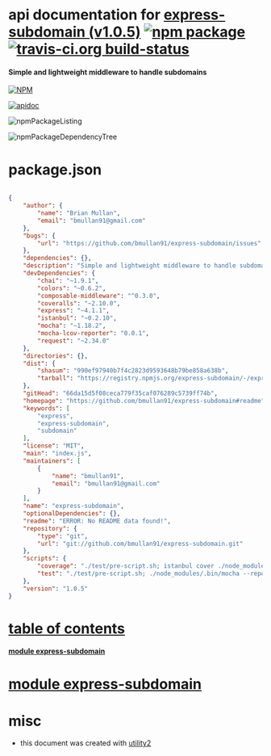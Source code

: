 # api documentation for  [express-subdomain (v1.0.5)](https://github.com/bmullan91/express-subdomain#readme)  [![npm package](https://img.shields.io/npm/v/npmdoc-express-subdomain.svg?style=flat-square)](https://www.npmjs.org/package/npmdoc-express-subdomain) [![travis-ci.org build-status](https://api.travis-ci.org/npmdoc/node-npmdoc-express-subdomain.svg)](https://travis-ci.org/npmdoc/node-npmdoc-express-subdomain)
#### Simple and lightweight middleware to handle subdomains

[![NPM](https://nodei.co/npm/express-subdomain.png?downloads=true)](https://www.npmjs.com/package/express-subdomain)

[![apidoc](https://npmdoc.github.io/node-npmdoc-express-subdomain/build/screenCapture.buildNpmdoc.browser._2Fhome_2Ftravis_2Fbuild_2Fnpmdoc_2Fnode-npmdoc-express-subdomain_2Ftmp_2Fbuild_2Fapidoc.html.png)](https://npmdoc.github.io/node-npmdoc-express-subdomain/build/apidoc.html)

![npmPackageListing](https://npmdoc.github.io/node-npmdoc-express-subdomain/build/screenCapture.npmPackageListing.svg)

![npmPackageDependencyTree](https://npmdoc.github.io/node-npmdoc-express-subdomain/build/screenCapture.npmPackageDependencyTree.svg)



# package.json

```json

{
    "author": {
        "name": "Brian Mullan",
        "email": "bmullan91@gmail.com"
    },
    "bugs": {
        "url": "https://github.com/bmullan91/express-subdomain/issues"
    },
    "dependencies": {},
    "description": "Simple and lightweight middleware to handle subdomains",
    "devDependencies": {
        "chai": "~1.9.1",
        "colors": "~0.6.2",
        "composable-middleware": "^0.3.0",
        "coveralls": "~2.10.0",
        "express": "~4.1.1",
        "istanbul": "~0.2.10",
        "mocha": "~1.18.2",
        "mocha-lcov-reporter": "0.0.1",
        "request": "~2.34.0"
    },
    "directories": {},
    "dist": {
        "shasum": "990ef97940b7f4c2823d9593648b79be858a638b",
        "tarball": "https://registry.npmjs.org/express-subdomain/-/express-subdomain-1.0.5.tgz"
    },
    "gitHead": "66da15d5f08ceca779f35caf076289c5739ff74b",
    "homepage": "https://github.com/bmullan91/express-subdomain#readme",
    "keywords": [
        "express",
        "express-subdomain",
        "subdomain"
    ],
    "license": "MIT",
    "main": "index.js",
    "maintainers": [
        {
            "name": "bmullan91",
            "email": "bmullan91@gmail.com"
        }
    ],
    "name": "express-subdomain",
    "optionalDependencies": {},
    "readme": "ERROR: No README data found!",
    "repository": {
        "type": "git",
        "url": "git://github.com/bmullan91/express-subdomain.git"
    },
    "scripts": {
        "coverage": "./test/pre-script.sh; istanbul cover ./node_modules/mocha/bin/_mocha --report lcovonly -- -R spec && cat ./coverage/lcov.info | ./node_modules/coveralls/bin/coveralls.js && rm -rf ./coverage; ./test/post-script.sh",
        "test": "./test/pre-script.sh; ./node_modules/.bin/mocha --reporter spec; ./test/post-script.sh"
    },
    "version": "1.0.5"
}
```



# <a name="apidoc.tableOfContents"></a>[table of contents](#apidoc.tableOfContents)

#### [module express-subdomain](#apidoc.module.express-subdomain)



# <a name="apidoc.module.express-subdomain"></a>[module express-subdomain](#apidoc.module.express-subdomain)



# misc
- this document was created with [utility2](https://github.com/kaizhu256/node-utility2)
